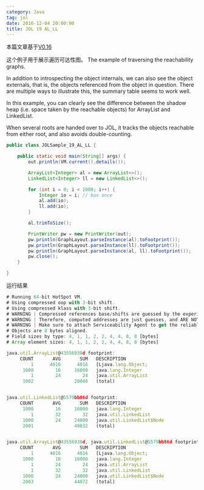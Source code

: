 ```yaml
---
category: Java
tag: jol
date: 2016-12-04 20:00:00
title: JOL 19 AL_LL
---
```


本篇文章基于[V0.16 ](https://github.com/openjdk/jol/blob/0.16/jol-samples/src/main/java/org/openjdk/jol/samples/.java)

这个例子用于展示遍历可达性图。
The example of traversing the reachability graphs.

In addition to introspecting the object internals, we can also see the object externals, that is, the objects referenced from the object in question. There are multiple ways to illustrate this, the summary table seems to work well.

In this example, you can clearly see the difference between the shadow heap (i.e. space taken by the reachable objects) for ArrayList and LinkedList.

 When several roots are handed over to JOL, it tracks the objects reachable from either root, and also avoids double-counting.


```java
public class JOLSample_19_AL_LL {

    public static void main(String[] args) {
        out.println(VM.current().details());

        ArrayList<Integer> al = new ArrayList<>();
        LinkedList<Integer> ll = new LinkedList<>();

        for (int i = 0; i < 1000; i++) {
            Integer io = i; // box once
            al.add(io);
            ll.add(io);
        }

        al.trimToSize();

        PrintWriter pw = new PrintWriter(out);
        pw.println(GraphLayout.parseInstance(al).toFootprint());
        pw.println(GraphLayout.parseInstance(ll).toFootprint());
        pw.println(GraphLayout.parseInstance(al, ll).toFootprint());
        pw.close();
    }

}
```

运行结果
```js
# Running 64-bit HotSpot VM.
# Using compressed oop with 3-bit shift.
# Using compressed klass with 3-bit shift.
# WARNING | Compressed references base/shifts are guessed by the experiment!
# WARNING | Therefore, computed addresses are just guesses, and ARE NOT RELIABLE.
# WARNING | Make sure to attach Serviceability Agent to get the reliable addresses.
# Objects are 8 bytes aligned.
# Field sizes by type: 4, 1, 1, 2, 2, 4, 4, 8, 8 [bytes]
# Array element sizes: 4, 1, 1, 2, 2, 4, 4, 8, 8 [bytes]

java.util.ArrayList@43556938d footprint:
     COUNT       AVG       SUM   DESCRIPTION
         1      4016      4016   [Ljava.lang.Object;
      1000        16     16000   java.lang.Integer
         1        24        24   java.util.ArrayList
      1002               20040   (total)


java.util.LinkedList@5579bb86d footprint:
     COUNT       AVG       SUM   DESCRIPTION
      1000        16     16000   java.lang.Integer
         1        32        32   java.util.LinkedList
      1000        24     24000   java.util.LinkedList$Node
      2001               40032   (total)


java.util.ArrayList@43556938d, java.util.LinkedList@5579bb86d footprint:
     COUNT       AVG       SUM   DESCRIPTION
         1      4016      4016   [Ljava.lang.Object;
      1000        16     16000   java.lang.Integer
         1        24        24   java.util.ArrayList
         1        32        32   java.util.LinkedList
      1000        24     24000   java.util.LinkedList$Node
      2003               44072   (total)
```